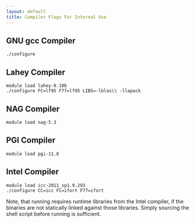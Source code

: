 ```yaml
---
layout: default
title: Compiler Flags For Internal Use
---
```


GNU gcc Compiler
----------------

    ./configure

Lahey Compiler
--------------

    module load lahey-8.10b
    ./configure FC=lf95 F77=lf95 LIBS=-lblas\\ -llapack

NAG Compiler
------------

    module load nag-5.3

PGI Compiler
------------

    module load pgi-11.8

Intel Compiler
--------------

    module load icc-2011_sp1.9.293
    ./configure CC=icc FC=ifort F77=ifort

Note, that running requires runtime libraries from the Intel compiler, if the binaries are not statically linked against those libraries. Simply sourcing the shell script before running is sufficient.
